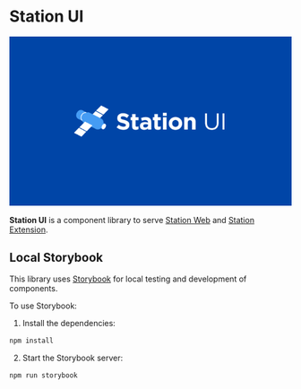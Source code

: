 # Station UI

![Banner](Banner.png)

**Station UI** is a component library to serve [Station Web](https://github.com/terra-money/station) and [Station Extension](https://github.com/terra-money/station-extension).

## Local Storybook

This library uses [Storybook](https://storybook.js.org/) for local testing and development of components.

To use Storybook:

1. Install the dependencies:

```bash
npm install
```

2. Start the Storybook server:

```
npm run storybook
```
